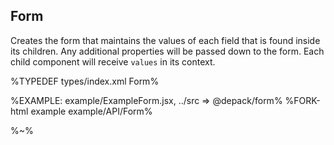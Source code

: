## **Form**

Creates the form that maintains the values of each field that is found inside its children. Any additional properties will be passed down to the form. Each child component will receive `values` in its context.

%TYPEDEF types/index.xml Form%

%EXAMPLE: example/ExampleForm.jsx, ../src => @depack/form%
%FORK-html example example/API/Form%

%~%